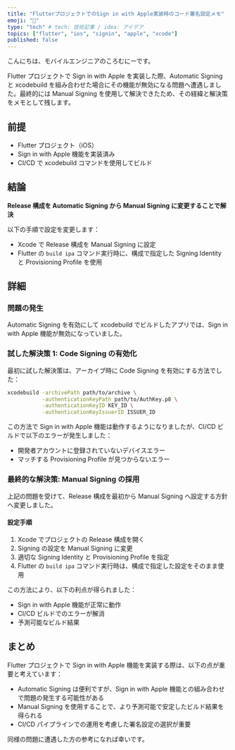 ```yaml
---
title: "FlutterプロジェクトでのSign in with Apple実装時のコード署名設定メモ"
emoji: "🍎"
type: "tech" # tech: 技術記事 / idea: アイデア
topics: ["flutter", "ios", "signin", "apple", "xcode"]
published: false
---
```


こんにちは、モバイルエンジニアのころむにーです。

Flutter プロジェクトで Sign in with Apple を実装した際、Automatic Signing と xcodebuild を組み合わせた場合にその機能が無効になる問題へ遭遇しました。最終的には Manual Signing を使用して解決できたため、その経緯と解決策をメモとして残します。

## 前提

- Flutter プロジェクト（iOS）
- Sign in with Apple 機能を実装済み
- CI/CD で xcodebuild コマンドを使用してビルド

## 結論

**Release 構成を Automatic Signing から Manual Signing に変更することで解決**

以下の手順で設定を変更します：

- Xcode で Release 構成を Manual Signing に設定
- Flutter の `build ipa` コマンド実行時に、構成で指定した Signing Identity と Provisioning Profile を使用

## 詳細

### 問題の発生

Automatic Signing を有効にして xcodebuild でビルドしたアプリでは、Sign in with Apple 機能が無効になっていました。

### 試した解決策 1: Code Signing の有効化

最初に試した解決策は、アーカイブ時に Code Signing を有効にする方法でした：

```bash
xcodebuild -archivePath path/to/archive \
           -authenticationKeyPath path/to/AuthKey.p8 \
           -authenticationKeyID KEY_ID \
           -authenticationKeyIssuerID ISSUER_ID
```

この方法で Sign in with Apple 機能は動作するようになりましたが、CI/CD ビルドで以下のエラーが発生しました：

- 開発者アカウントに登録されていないデバイスエラー
- マッチする Provisioning Profile が見つからないエラー

### 最終的な解決策: Manual Signing の採用

上記の問題を受けて、Release 構成を最初から Manual Signing へ設定する方針へ変更しました。

#### 設定手順

1. Xcode でプロジェクトの Release 構成を開く
2. Signing の設定を Manual Signing に変更
3. 適切な Signing Identity と Provisioning Profile を指定
4. Flutter の `build ipa` コマンド実行時は、構成で指定した設定をそのまま使用

この方法により、以下の利点が得られました：

- Sign in with Apple 機能が正常に動作
- CI/CD ビルドでのエラーが解消
- 予測可能なビルド結果

## まとめ

Flutter プロジェクトで Sign in with Apple 機能を実装する際は、以下の点が重要と考えています：

- Automatic Signing は便利ですが、Sign in with Apple 機能との組み合わせで問題の発生する可能性がある
- Manual Signing を使用することで、より予測可能で安定したビルド結果を得られる
- CI/CD パイプラインでの運用を考慮した署名設定の選択が重要

同様の問題に遭遇した方の参考になれば幸いです。
